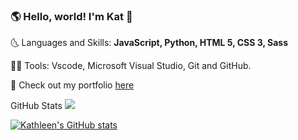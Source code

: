 ### 🌎 Hello, world! I'm Kat 👋
🌜 Languages and Skills: **JavaScript, Python, HTML 5, CSS 3, Sass**


👩‍💻 Tools: Vscode, Microsoft Visual Studio, Git and GitHub.


💌 Check out my portfolio [here](https://www.hellokat.io)


GitHub Stats ![](https://user-images.githubusercontent.com/5679180/79618120-0daffb80-80be-11ea-819e-d2b0fa904d07.gif)


[![Kathleen's GitHub stats](https://github-readme-stats.vercel.app/api?username=katyeh)](https://github.com/katyeh/github-readme-stats)
<!--
**katyeh/katyeh** is a ✨ _special_ ✨ repository because its `README.md` (this file) appears on your GitHub profile.

Here are some ideas to get you started:

- 🔭 I’m currently working on ...
- 🌱 I’m currently learning ...
- 👯 I’m looking to collaborate on ...
- 🤔 I’m looking for help with ...
- 💬 Ask me about ...
- 📫 How to reach me: ...
- 😄 Pronouns: ...
- ⚡ Fun fact: ...
-->
